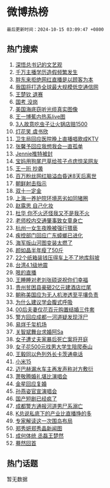 # 微博热榜

`最后更新时间：2024-10-15 03:09:47 +0800`

## 热门搜索

1. [深悟总书记的文艺观](https://m.weibo.cn/search?containerid=100103type%3D1%26t%3D10%26q%3D%23%E6%B7%B1%E6%82%9F%E6%80%BB%E4%B9%A6%E8%AE%B0%E7%9A%84%E6%96%87%E8%89%BA%E8%A7%82%23&stream_entry_id=51&isnewpage=1&extparam=seat%3D1%26q%3D%2523%25E6%25B7%25B1%25E6%2582%259F%25E6%2580%25BB%25E4%25B9%25A6%25E8%25AE%25B0%25E7%259A%2584%25E6%2596%2587%25E8%2589%25BA%25E8%25A7%2582%2523%26pos%3D0%26stream_entry_id%3D51%26c_type%3D51%26filter_type%3Drealtimehot%26dgr%3D0%26cate%3D10103%26display_time%3D1728932986%26pre_seqid%3D172893298600903826077104)
1. [千万主播学历造假频繁发生](https://m.weibo.cn/search?containerid=100103type%3D1%26t%3D10%26q%3D%23%E5%8D%83%E4%B8%87%E4%B8%BB%E6%92%AD%E5%AD%A6%E5%8E%86%E9%80%A0%E5%81%87%E9%A2%91%E7%B9%81%E5%8F%91%E7%94%9F%23&stream_entry_id=31&isnewpage=1&extparam=seat%3D1%26filter_type%3Drealtimehot%26flag%3D1%26c_type%3D31%26realpos%3D1%26q%3D%2523%25E5%258D%2583%25E4%25B8%2587%25E4%25B8%25BB%25E6%2592%25AD%25E5%25AD%25A6%25E5%258E%2586%25E9%2580%25A0%25E5%2581%2587%25E9%25A2%2591%25E7%25B9%2581%25E5%258F%2591%25E7%2594%259F%2523%26pos%3D0%26stream_entry_id%3D31%26band_rank%3D1%26cate%3D5001%26dgr%3D0%26lcate%3D5001%26display_time%3D1728932986%26pre_seqid%3D172893298600903826077104)
1. [胖东来拒绝网红直播是以顾客为本](https://m.weibo.cn/search?containerid=100103type%3D1%26t%3D10%26q%3D%23%E8%83%96%E4%B8%9C%E6%9D%A5%E6%8B%92%E7%BB%9D%E7%BD%91%E7%BA%A2%E7%9B%B4%E6%92%AD%E6%98%AF%E4%BB%A5%E9%A1%BE%E5%AE%A2%E4%B8%BA%E6%9C%AC%23&stream_entry_id=31&isnewpage=1&extparam=seat%3D1%26filter_type%3Drealtimehot%26flag%3D0%26c_type%3D31%26realpos%3D2%26q%3D%2523%25E8%2583%2596%25E4%25B8%259C%25E6%259D%25A5%25E6%258B%2592%25E7%25BB%259D%25E7%25BD%2591%25E7%25BA%25A2%25E7%259B%25B4%25E6%2592%25AD%25E6%2598%25AF%25E4%25BB%25A5%25E9%25A1%25BE%25E5%25AE%25A2%25E4%25B8%25BA%25E6%259C%25AC%2523%26pos%3D1%26stream_entry_id%3D31%26band_rank%3D2%26cate%3D5001%26dgr%3D0%26lcate%3D5001%26display_time%3D1728932986%26pre_seqid%3D172893298600903826077104)
1. [我国将打造全球最大规模低空通信网](https://m.weibo.cn/search?containerid=100103type%3D1%26t%3D10%26q%3D%23%E6%88%91%E5%9B%BD%E5%B0%86%E6%89%93%E9%80%A0%E5%85%A8%E7%90%83%E6%9C%80%E5%A4%A7%E8%A7%84%E6%A8%A1%E4%BD%8E%E7%A9%BA%E9%80%9A%E4%BF%A1%E7%BD%91%23&stream_entry_id=31&isnewpage=1&extparam=seat%3D1%26filter_type%3Drealtimehot%26flag%3D0%26c_type%3D31%26realpos%3D3%26q%3D%2523%25E6%2588%2591%25E5%259B%25BD%25E5%25B0%2586%25E6%2589%2593%25E9%2580%25A0%25E5%2585%25A8%25E7%2590%2583%25E6%259C%2580%25E5%25A4%25A7%25E8%25A7%2584%25E6%25A8%25A1%25E4%25BD%258E%25E7%25A9%25BA%25E9%2580%259A%25E4%25BF%25A1%25E7%25BD%2591%2523%26pos%3D2%26stream_entry_id%3D31%26band_rank%3D3%26cate%3D5001%26dgr%3D0%26lcate%3D5001%26display_time%3D1728932986%26pre_seqid%3D172893298600903826077104)
1. [王楚钦 退赛](https://m.weibo.cn/search?containerid=100103type%3D1%26t%3D10%26q%3D%E7%8E%8B%E6%A5%9A%E9%92%A6+%E9%80%80%E8%B5%9B&stream_entry_id=31&isnewpage=1&extparam=seat%3D1%26filter_type%3Drealtimehot%26flag%3D0%26c_type%3D31%26realpos%3D4%26q%3D%25E7%258E%258B%25E6%25A5%259A%25E9%2592%25A6%2520%25E9%2580%2580%25E8%25B5%259B%26pos%3D3%26stream_entry_id%3D31%26band_rank%3D4%26cate%3D5001%26dgr%3D0%26lcate%3D5001%26display_time%3D1728932986%26pre_seqid%3D172893298600903826077104)
1. [国考 没岗](https://m.weibo.cn/search?containerid=100103type%3D1%26t%3D10%26q%3D%E5%9B%BD%E8%80%83+%E6%B2%A1%E5%B2%97&stream_entry_id=31&isnewpage=1&extparam=seat%3D1%26filter_type%3Drealtimehot%26flag%3D2%26c_type%3D31%26realpos%3D5%26q%3D%25E5%259B%25BD%25E8%2580%2583%2520%25E6%25B2%25A1%25E5%25B2%2597%26pos%3D4%26stream_entry_id%3D31%26band_rank%3D5%26cate%3D5001%26dgr%3D0%26lcate%3D5001%26display_time%3D1728932986%26pre_seqid%3D172893298600903826077104)
1. [美国海底窃听光缆真实图像](https://m.weibo.cn/search?containerid=100103type%3D1%26t%3D10%26q%3D%23%E7%BE%8E%E5%9B%BD%E6%B5%B7%E5%BA%95%E7%AA%83%E5%90%AC%E5%85%89%E7%BC%86%E7%9C%9F%E5%AE%9E%E5%9B%BE%E5%83%8F%23&stream_entry_id=31&isnewpage=1&extparam=seat%3D1%26filter_type%3Drealtimehot%26flag%3D0%26c_type%3D31%26realpos%3D6%26q%3D%2523%25E7%25BE%258E%25E5%259B%25BD%25E6%25B5%25B7%25E5%25BA%2595%25E7%25AA%2583%25E5%2590%25AC%25E5%2585%2589%25E7%25BC%2586%25E7%259C%259F%25E5%25AE%259E%25E5%259B%25BE%25E5%2583%258F%2523%26pos%3D5%26stream_entry_id%3D31%26band_rank%3D6%26cate%3D5001%26dgr%3D0%26lcate%3D5001%26display_time%3D1728932986%26pre_seqid%3D172893298600903826077104)
1. [王一博蕉内热系live图](https://m.weibo.cn/search?containerid=100103type%3D1%26t%3D10%26q%3D%23%E7%8E%8B%E4%B8%80%E5%8D%9A%E8%95%89%E5%86%85%E7%83%AD%E7%B3%BBlive%E5%9B%BE%23&stream_entry_id=31&isnewpage=1&extparam=seat%3D1%26filter_type%3Drealtimehot%26c_type%3D31%26cate%3D5001%26lcate%3D5001%26q%3D%2523%25E7%258E%258B%25E4%25B8%2580%25E5%258D%259A%25E8%2595%2589%25E5%2586%2585%25E7%2583%25AD%25E7%25B3%25BBlive%25E5%259B%25BE%2523%26pos%3D6%26stream_entry_id%3D31%26band_rank%3D7%26is_ad_pos%3D1%26topic_ad%3D1%26dgr%3D0%26adid%3D258711%26display_time%3D1728932986%26pre_seqid%3D172893298600903826077104)
1. [3人故意吃虫子让火锅店赔1500](https://m.weibo.cn/search?containerid=100103type%3D1%26t%3D10%26q%3D%233%E4%BA%BA%E6%95%85%E6%84%8F%E5%90%83%E8%99%AB%E5%AD%90%E8%AE%A9%E7%81%AB%E9%94%85%E5%BA%97%E8%B5%941500%23&stream_entry_id=31&isnewpage=1&extparam=seat%3D1%26filter_type%3Drealtimehot%26flag%3D0%26c_type%3D31%26realpos%3D7%26q%3D%25233%25E4%25BA%25BA%25E6%2595%2585%25E6%2584%258F%25E5%2590%2583%25E8%2599%25AB%25E5%25AD%2590%25E8%25AE%25A9%25E7%2581%25AB%25E9%2594%2585%25E5%25BA%2597%25E8%25B5%25941500%2523%26pos%3D7%26stream_entry_id%3D31%26band_rank%3D7%26cate%3D5001%26dgr%3D0%26lcate%3D5001%26display_time%3D1728932986%26pre_seqid%3D172893298600903826077104)
1. [灯花笑 虞书欣](https://m.weibo.cn/search?containerid=100103type%3D1%26t%3D10%26q%3D%E7%81%AF%E8%8A%B1%E7%AC%91+%E8%99%9E%E4%B9%A6%E6%AC%A3&stream_entry_id=31&isnewpage=1&extparam=seat%3D1%26filter_type%3Drealtimehot%26flag%3D0%26c_type%3D31%26realpos%3D8%26q%3D%25E7%2581%25AF%25E8%258A%25B1%25E7%25AC%2591%2520%25E8%2599%259E%25E4%25B9%25A6%25E6%25AC%25A3%26pos%3D8%26stream_entry_id%3D31%26band_rank%3D8%26cate%3D5001%26dgr%3D0%26lcate%3D5001%26display_time%3D1728932986%26pre_seqid%3D172893298600903826077104)
1. [卫生局回应医院晚上直播唱歌成KTV](https://m.weibo.cn/search?containerid=100103type%3D1%26t%3D10%26q%3D%23%E5%8D%AB%E7%94%9F%E5%B1%80%E5%9B%9E%E5%BA%94%E5%8C%BB%E9%99%A2%E6%99%9A%E4%B8%8A%E7%9B%B4%E6%92%AD%E5%94%B1%E6%AD%8C%E6%88%90KTV%23&stream_entry_id=31&isnewpage=1&extparam=seat%3D1%26filter_type%3Drealtimehot%26flag%3D1%26c_type%3D31%26realpos%3D9%26q%3D%2523%25E5%258D%25AB%25E7%2594%259F%25E5%25B1%2580%25E5%259B%259E%25E5%25BA%2594%25E5%258C%25BB%25E9%2599%25A2%25E6%2599%259A%25E4%25B8%258A%25E7%259B%25B4%25E6%2592%25AD%25E5%2594%25B1%25E6%25AD%258C%25E6%2588%2590KTV%2523%26pos%3D9%26stream_entry_id%3D31%26band_rank%3D9%26cate%3D5001%26dgr%3D0%26lcate%3D5001%26display_time%3D1728932986%26pre_seqid%3D172893298600903826077104)
1. [张馨予回应我想我会一直孤单](https://m.weibo.cn/search?containerid=100103type%3D1%26t%3D10%26q%3D%23%E5%BC%A0%E9%A6%A8%E4%BA%88%E5%9B%9E%E5%BA%94%E6%88%91%E6%83%B3%E6%88%91%E4%BC%9A%E4%B8%80%E7%9B%B4%E5%AD%A4%E5%8D%95%23&stream_entry_id=31&isnewpage=1&extparam=seat%3D1%26filter_type%3Drealtimehot%26flag%3D0%26c_type%3D31%26realpos%3D10%26q%3D%2523%25E5%25BC%25A0%25E9%25A6%25A8%25E4%25BA%2588%25E5%259B%259E%25E5%25BA%2594%25E6%2588%2591%25E6%2583%25B3%25E6%2588%2591%25E4%25BC%259A%25E4%25B8%2580%25E7%259B%25B4%25E5%25AD%25A4%25E5%258D%2595%2523%26pos%3D10%26stream_entry_id%3D31%26band_rank%3D10%26cate%3D5001%26dgr%3D0%26lcate%3D5001%26display_time%3D1728932986%26pre_seqid%3D172893298600903826077104)
1. [Jennie推特被封](https://m.weibo.cn/search?containerid=100103type%3D1%26t%3D10%26q%3D%23Jennie%E6%8E%A8%E7%89%B9%E8%A2%AB%E5%B0%81%23&stream_entry_id=31&isnewpage=1&extparam=seat%3D1%26filter_type%3Drealtimehot%26flag%3D2%26c_type%3D31%26realpos%3D11%26q%3D%2523Jennie%25E6%258E%25A8%25E7%2589%25B9%25E8%25A2%25AB%25E5%25B0%2581%2523%26pos%3D11%26stream_entry_id%3D31%26band_rank%3D11%26cate%3D5001%26dgr%3D0%26lcate%3D5001%26display_time%3D1728932986%26pre_seqid%3D172893298600903826077104)
1. [宝妈用狗尾巴草给孩子点痣惊呆网友](https://m.weibo.cn/search?containerid=100103type%3D1%26t%3D10%26q%3D%23%E5%AE%9D%E5%A6%88%E7%94%A8%E7%8B%97%E5%B0%BE%E5%B7%B4%E8%8D%89%E7%BB%99%E5%AD%A9%E5%AD%90%E7%82%B9%E7%97%A3%E6%83%8A%E5%91%86%E7%BD%91%E5%8F%8B%23&stream_entry_id=31&isnewpage=1&extparam=seat%3D1%26filter_type%3Drealtimehot%26flag%3D0%26c_type%3D31%26realpos%3D12%26q%3D%2523%25E5%25AE%259D%25E5%25A6%2588%25E7%2594%25A8%25E7%258B%2597%25E5%25B0%25BE%25E5%25B7%25B4%25E8%258D%2589%25E7%25BB%2599%25E5%25AD%25A9%25E5%25AD%2590%25E7%2582%25B9%25E7%2597%25A3%25E6%2583%258A%25E5%2591%2586%25E7%25BD%2591%25E5%258F%258B%2523%26pos%3D12%26stream_entry_id%3D31%26band_rank%3D12%26cate%3D5001%26dgr%3D0%26lcate%3D5001%26display_time%3D1728932986%26pre_seqid%3D172893298600903826077104)
1. [王一珩 抄袭](https://m.weibo.cn/search?containerid=100103type%3D1%26t%3D10%26q%3D%E7%8E%8B%E4%B8%80%E7%8F%A9+%E6%8A%84%E8%A2%AD&stream_entry_id=31&isnewpage=1&extparam=seat%3D1%26filter_type%3Drealtimehot%26flag%3D0%26c_type%3D31%26realpos%3D13%26q%3D%25E7%258E%258B%25E4%25B8%2580%25E7%258F%25A9%2520%25E6%258A%2584%25E8%25A2%25AD%26pos%3D13%26stream_entry_id%3D31%26band_rank%3D13%26cate%3D5001%26dgr%3D0%26lcate%3D5001%26display_time%3D1728932986%26pre_seqid%3D172893298600903826077104)
1. [百万粉丝网红脑溢血昏迷8天后离世](https://m.weibo.cn/search?containerid=100103type%3D1%26t%3D10%26q%3D%23%E7%99%BE%E4%B8%87%E7%B2%89%E4%B8%9D%E7%BD%91%E7%BA%A2%E8%84%91%E6%BA%A2%E8%A1%80%E6%98%8F%E8%BF%B78%E5%A4%A9%E5%90%8E%E7%A6%BB%E4%B8%96%23&stream_entry_id=31&isnewpage=1&extparam=seat%3D1%26filter_type%3Drealtimehot%26flag%3D0%26c_type%3D31%26realpos%3D14%26q%3D%2523%25E7%2599%25BE%25E4%25B8%2587%25E7%25B2%2589%25E4%25B8%259D%25E7%25BD%2591%25E7%25BA%25A2%25E8%2584%2591%25E6%25BA%25A2%25E8%25A1%2580%25E6%2598%258F%25E8%25BF%25B78%25E5%25A4%25A9%25E5%2590%258E%25E7%25A6%25BB%25E4%25B8%2596%2523%26pos%3D14%26stream_entry_id%3D31%26band_rank%3D14%26cate%3D5001%26dgr%3D0%26lcate%3D5001%26display_time%3D1728932986%26pre_seqid%3D172893298600903826077104)
1. [朝鲜射击指示](https://m.weibo.cn/search?containerid=100103type%3D1%26t%3D10%26q%3D%23%E6%9C%9D%E9%B2%9C%E5%B0%84%E5%87%BB%E6%8C%87%E7%A4%BA%23&stream_entry_id=31&isnewpage=1&extparam=seat%3D1%26filter_type%3Drealtimehot%26flag%3D0%26c_type%3D31%26realpos%3D15%26q%3D%2523%25E6%259C%259D%25E9%25B2%259C%25E5%25B0%2584%25E5%2587%25BB%25E6%258C%2587%25E7%25A4%25BA%2523%26pos%3D15%26stream_entry_id%3D31%26band_rank%3D15%26cate%3D5001%26dgr%3D0%26lcate%3D5001%26display_time%3D1728932986%26pre_seqid%3D172893298600903826077104)
1. [双十一定金](https://m.weibo.cn/search?containerid=100103type%3D1%26t%3D10%26q%3D%E5%8F%8C%E5%8D%81%E4%B8%80%E5%AE%9A%E9%87%91&stream_entry_id=31&isnewpage=1&extparam=seat%3D1%26filter_type%3Drealtimehot%26flag%3D0%26c_type%3D31%26realpos%3D16%26q%3D%25E5%258F%258C%25E5%258D%2581%25E4%25B8%2580%25E5%25AE%259A%25E9%2587%2591%26pos%3D16%26stream_entry_id%3D31%26band_rank%3D16%26cate%3D5001%26dgr%3D0%26lcate%3D5001%26display_time%3D1728932986%26pre_seqid%3D172893298600903826077104)
1. [上海一养护院环境恶劣如同猪圈](https://m.weibo.cn/search?containerid=100103type%3D1%26t%3D10%26q%3D%23%E4%B8%8A%E6%B5%B7%E4%B8%80%E5%85%BB%E6%8A%A4%E9%99%A2%E7%8E%AF%E5%A2%83%E6%81%B6%E5%8A%A3%E5%A6%82%E5%90%8C%E7%8C%AA%E5%9C%88%23&stream_entry_id=31&isnewpage=1&extparam=seat%3D1%26filter_type%3Drealtimehot%26flag%3D0%26c_type%3D31%26realpos%3D17%26q%3D%2523%25E4%25B8%258A%25E6%25B5%25B7%25E4%25B8%2580%25E5%2585%25BB%25E6%258A%25A4%25E9%2599%25A2%25E7%258E%25AF%25E5%25A2%2583%25E6%2581%25B6%25E5%258A%25A3%25E5%25A6%2582%25E5%2590%258C%25E7%258C%25AA%25E5%259C%2588%2523%26pos%3D17%26stream_entry_id%3D31%26band_rank%3D17%26cate%3D5001%26dgr%3D0%26lcate%3D5001%26display_time%3D1728932986%26pre_seqid%3D172893298600903826077104)
1. [赵露思 自己化妆](https://m.weibo.cn/search?containerid=100103type%3D1%26t%3D10%26q%3D%E8%B5%B5%E9%9C%B2%E6%80%9D+%E8%87%AA%E5%B7%B1%E5%8C%96%E5%A6%86&stream_entry_id=31&isnewpage=1&extparam=seat%3D1%26filter_type%3Drealtimehot%26flag%3D0%26c_type%3D31%26realpos%3D18%26q%3D%25E8%25B5%25B5%25E9%259C%25B2%25E6%2580%259D%2520%25E8%2587%25AA%25E5%25B7%25B1%25E5%258C%2596%25E5%25A6%2586%26pos%3D18%26stream_entry_id%3D31%26band_rank%3D18%26cate%3D5001%26dgr%3D0%26lcate%3D5001%26display_time%3D1728932986%26pre_seqid%3D172893298600903826077104)
1. [杜华 你不火还怪我又不是我不火](https://m.weibo.cn/search?containerid=100103type%3D1%26t%3D10%26q%3D%E6%9D%9C%E5%8D%8E+%E4%BD%A0%E4%B8%8D%E7%81%AB%E8%BF%98%E6%80%AA%E6%88%91%E5%8F%88%E4%B8%8D%E6%98%AF%E6%88%91%E4%B8%8D%E7%81%AB&stream_entry_id=31&isnewpage=1&extparam=seat%3D1%26filter_type%3Drealtimehot%26flag%3D0%26c_type%3D31%26realpos%3D19%26q%3D%25E6%259D%259C%25E5%258D%258E%2520%25E4%25BD%25A0%25E4%25B8%258D%25E7%2581%25AB%25E8%25BF%2598%25E6%2580%25AA%25E6%2588%2591%25E5%258F%2588%25E4%25B8%258D%25E6%2598%25AF%25E6%2588%2591%25E4%25B8%258D%25E7%2581%25AB%26pos%3D19%26stream_entry_id%3D31%26band_rank%3D19%26cate%3D5001%26dgr%3D0%26lcate%3D5001%26display_time%3D1728932986%26pre_seqid%3D172893298600903826077104)
1. [老师校内交通肇事致女童身亡](https://m.weibo.cn/search?containerid=100103type%3D1%26t%3D10%26q%3D%23%E8%80%81%E5%B8%88%E6%A0%A1%E5%86%85%E4%BA%A4%E9%80%9A%E8%82%87%E4%BA%8B%E8%87%B4%E5%A5%B3%E7%AB%A5%E8%BA%AB%E4%BA%A1%23&stream_entry_id=31&isnewpage=1&extparam=seat%3D1%26filter_type%3Drealtimehot%26flag%3D0%26c_type%3D31%26realpos%3D20%26q%3D%2523%25E8%2580%2581%25E5%25B8%2588%25E6%25A0%25A1%25E5%2586%2585%25E4%25BA%25A4%25E9%2580%259A%25E8%2582%2587%25E4%25BA%258B%25E8%2587%25B4%25E5%25A5%25B3%25E7%25AB%25A5%25E8%25BA%25AB%25E4%25BA%25A1%2523%26pos%3D20%26stream_entry_id%3D31%26band_rank%3D20%26cate%3D5001%26dgr%3D0%26lcate%3D5001%26display_time%3D1728932986%26pre_seqid%3D172893298600903826077104)
1. [杭州一女生夜晚被强行猥亵](https://m.weibo.cn/search?containerid=100103type%3D1%26t%3D10%26q%3D%23%E6%9D%AD%E5%B7%9E%E4%B8%80%E5%A5%B3%E7%94%9F%E5%A4%9C%E6%99%9A%E8%A2%AB%E5%BC%BA%E8%A1%8C%E7%8C%A5%E4%BA%B5%23&stream_entry_id=31&isnewpage=1&extparam=seat%3D1%26filter_type%3Drealtimehot%26flag%3D2%26c_type%3D31%26realpos%3D21%26q%3D%2523%25E6%259D%25AD%25E5%25B7%259E%25E4%25B8%2580%25E5%25A5%25B3%25E7%2594%259F%25E5%25A4%259C%25E6%2599%259A%25E8%25A2%25AB%25E5%25BC%25BA%25E8%25A1%258C%25E7%258C%25A5%25E4%25BA%25B5%2523%26pos%3D21%26stream_entry_id%3D31%26band_rank%3D21%26cate%3D5001%26dgr%3D0%26lcate%3D5001%26display_time%3D1728932986%26pre_seqid%3D172893298600903826077104)
1. [疾控部门回应广东蟑螂已进化](https://m.weibo.cn/search?containerid=100103type%3D1%26t%3D10%26q%3D%23%E7%96%BE%E6%8E%A7%E9%83%A8%E9%97%A8%E5%9B%9E%E5%BA%94%E5%B9%BF%E4%B8%9C%E8%9F%91%E8%9E%82%E5%B7%B2%E8%BF%9B%E5%8C%96%23&stream_entry_id=31&isnewpage=1&extparam=seat%3D1%26filter_type%3Drealtimehot%26flag%3D0%26c_type%3D31%26realpos%3D22%26q%3D%2523%25E7%2596%25BE%25E6%258E%25A7%25E9%2583%25A8%25E9%2597%25A8%25E5%259B%259E%25E5%25BA%2594%25E5%25B9%25BF%25E4%25B8%259C%25E8%259F%2591%25E8%259E%2582%25E5%25B7%25B2%25E8%25BF%259B%25E5%258C%2596%2523%26pos%3D22%26stream_entry_id%3D31%26band_rank%3D22%26cate%3D5001%26dgr%3D0%26lcate%3D5001%26display_time%3D1728932986%26pre_seqid%3D172893298600903826077104)
1. [海军版山河图变装太燃了](https://m.weibo.cn/search?containerid=100103type%3D1%26t%3D10%26q%3D%23%E6%B5%B7%E5%86%9B%E7%89%88%E5%B1%B1%E6%B2%B3%E5%9B%BE%E5%8F%98%E8%A3%85%E5%A4%AA%E7%87%83%E4%BA%86%23&stream_entry_id=31&isnewpage=1&extparam=seat%3D1%26filter_type%3Drealtimehot%26flag%3D1%26c_type%3D31%26realpos%3D23%26q%3D%2523%25E6%25B5%25B7%25E5%2586%259B%25E7%2589%2588%25E5%25B1%25B1%25E6%25B2%25B3%25E5%259B%25BE%25E5%258F%2598%25E8%25A3%2585%25E5%25A4%25AA%25E7%2587%2583%25E4%25BA%2586%2523%26pos%3D23%26stream_entry_id%3D31%26band_rank%3D23%26cate%3D5001%26dgr%3D0%26lcate%3D5001%26display_time%3D1728932986%26pre_seqid%3D172893298600903826077104)
1. [颜如晶半年瘦了50斤](https://m.weibo.cn/search?containerid=100103type%3D1%26t%3D10%26q%3D%E9%A2%9C%E5%A6%82%E6%99%B6%E5%8D%8A%E5%B9%B4%E7%98%A6%E4%BA%8650%E6%96%A4&stream_entry_id=31&isnewpage=1&extparam=seat%3D1%26filter_type%3Drealtimehot%26flag%3D0%26c_type%3D31%26realpos%3D24%26q%3D%25E9%25A2%259C%25E5%25A6%2582%25E6%2599%25B6%25E5%258D%258A%25E5%25B9%25B4%25E7%2598%25A6%25E4%25BA%258650%25E6%2596%25A4%26pos%3D24%26stream_entry_id%3D31%26band_rank%3D24%26cate%3D5001%26dgr%3D0%26lcate%3D5001%26display_time%3D1728932986%26pre_seqid%3D172893298600903826077104)
1. [22个纸箱装钱压得车上不了地库斜坡](https://m.weibo.cn/search?containerid=100103type%3D1%26t%3D10%26q%3D%2322%E4%B8%AA%E7%BA%B8%E7%AE%B1%E8%A3%85%E9%92%B1%E5%8E%8B%E5%BE%97%E8%BD%A6%E4%B8%8A%E4%B8%8D%E4%BA%86%E5%9C%B0%E5%BA%93%E6%96%9C%E5%9D%A1%23&stream_entry_id=31&isnewpage=1&extparam=seat%3D1%26filter_type%3Drealtimehot%26flag%3D0%26c_type%3D31%26realpos%3D25%26q%3D%252322%25E4%25B8%25AA%25E7%25BA%25B8%25E7%25AE%25B1%25E8%25A3%2585%25E9%2592%25B1%25E5%258E%258B%25E5%25BE%2597%25E8%25BD%25A6%25E4%25B8%258A%25E4%25B8%258D%25E4%25BA%2586%25E5%259C%25B0%25E5%25BA%2593%25E6%2596%259C%25E5%259D%25A1%2523%26pos%3D25%26stream_entry_id%3D31%26band_rank%3D25%26cate%3D5001%26dgr%3D0%26lcate%3D5001%26display_time%3D1728932986%26pre_seqid%3D172893298600903826077104)
1. [台湾4.1级地震](https://m.weibo.cn/search?containerid=100103type%3D1%26t%3D10%26q%3D%E5%8F%B0%E6%B9%BE4.1%E7%BA%A7%E5%9C%B0%E9%9C%87&stream_entry_id=31&isnewpage=1&extparam=seat%3D1%26filter_type%3Drealtimehot%26flag%3D0%26c_type%3D31%26realpos%3D26%26q%3D%25E5%258F%25B0%25E6%25B9%25BE4.1%25E7%25BA%25A7%25E5%259C%25B0%25E9%259C%2587%26pos%3D26%26stream_entry_id%3D31%26band_rank%3D26%26cate%3D5001%26dgr%3D0%26lcate%3D5001%26display_time%3D1728932986%26pre_seqid%3D172893298600903826077104)
1. [哏的直播](https://m.weibo.cn/search?containerid=100103type%3D1%26t%3D10%26q%3D%E5%93%8F%E7%9A%84%E7%9B%B4%E6%92%AD&stream_entry_id=31&isnewpage=1&extparam=seat%3D1%26filter_type%3Drealtimehot%26flag%3D1%26c_type%3D31%26realpos%3D27%26q%3D%25E5%2593%258F%25E7%259A%2584%25E7%259B%25B4%25E6%2592%25AD%26pos%3D27%26stream_entry_id%3D31%26band_rank%3D27%26cate%3D5001%26dgr%3D0%26lcate%3D5001%26display_time%3D1728932986%26pre_seqid%3D172893298600903826077104)
1. [王睡睡对老刘张硕说祝你们幸福](https://m.weibo.cn/search?containerid=100103type%3D1%26t%3D10%26q%3D%E7%8E%8B%E7%9D%A1%E7%9D%A1%E5%AF%B9%E8%80%81%E5%88%98%E5%BC%A0%E7%A1%95%E8%AF%B4%E7%A5%9D%E4%BD%A0%E4%BB%AC%E5%B9%B8%E7%A6%8F&stream_entry_id=31&isnewpage=1&extparam=seat%3D1%26filter_type%3Drealtimehot%26flag%3D0%26c_type%3D31%26realpos%3D28%26q%3D%25E7%258E%258B%25E7%259D%25A1%25E7%259D%25A1%25E5%25AF%25B9%25E8%2580%2581%25E5%2588%2598%25E5%25BC%25A0%25E7%25A1%2595%25E8%25AF%25B4%25E7%25A5%259D%25E4%25BD%25A0%25E4%25BB%25AC%25E5%25B9%25B8%25E7%25A6%258F%26pos%3D28%26stream_entry_id%3D31%26band_rank%3D28%26cate%3D5001%26dgr%3D0%26lcate%3D5001%26display_time%3D1728932986%26pre_seqid%3D172893298600903826077104)
1. [贵州贫困县豪砸2亿元建酒店烂尾](https://m.weibo.cn/search?containerid=100103type%3D1%26t%3D10%26q%3D%23%E8%B4%B5%E5%B7%9E%E8%B4%AB%E5%9B%B0%E5%8E%BF%E8%B1%AA%E7%A0%B82%E4%BA%BF%E5%85%83%E5%BB%BA%E9%85%92%E5%BA%97%E7%83%82%E5%B0%BE%23&stream_entry_id=31&isnewpage=1&extparam=seat%3D1%26filter_type%3Drealtimehot%26flag%3D0%26c_type%3D31%26realpos%3D29%26q%3D%2523%25E8%25B4%25B5%25E5%25B7%259E%25E8%25B4%25AB%25E5%259B%25B0%25E5%258E%25BF%25E8%25B1%25AA%25E7%25A0%25B82%25E4%25BA%25BF%25E5%2585%2583%25E5%25BB%25BA%25E9%2585%2592%25E5%25BA%2597%25E7%2583%2582%25E5%25B0%25BE%2523%26pos%3D29%26stream_entry_id%3D31%26band_rank%3D29%26cate%3D5001%26dgr%3D0%26lcate%3D5001%26display_time%3D1728932986%26pre_seqid%3D172893298600903826077104)
1. [朝称美国应为无人机渗透至平壤负责](https://m.weibo.cn/search?containerid=100103type%3D1%26t%3D10%26q%3D%23%E6%9C%9D%E7%A7%B0%E7%BE%8E%E5%9B%BD%E5%BA%94%E4%B8%BA%E6%97%A0%E4%BA%BA%E6%9C%BA%E6%B8%97%E9%80%8F%E8%87%B3%E5%B9%B3%E5%A3%A4%E8%B4%9F%E8%B4%A3%23&stream_entry_id=31&isnewpage=1&extparam=seat%3D1%26filter_type%3Drealtimehot%26flag%3D1%26c_type%3D31%26realpos%3D30%26q%3D%2523%25E6%259C%259D%25E7%25A7%25B0%25E7%25BE%258E%25E5%259B%25BD%25E5%25BA%2594%25E4%25B8%25BA%25E6%2597%25A0%25E4%25BA%25BA%25E6%259C%25BA%25E6%25B8%2597%25E9%2580%258F%25E8%2587%25B3%25E5%25B9%25B3%25E5%25A3%25A4%25E8%25B4%259F%25E8%25B4%25A3%2523%26pos%3D30%26stream_entry_id%3D31%26band_rank%3D30%26cate%3D5001%26dgr%3D0%26lcate%3D5001%26display_time%3D1728932986%26pre_seqid%3D172893298600903826077104)
1. [为什么建议学会腹式呼吸](https://m.weibo.cn/search?containerid=100103type%3D1%26t%3D10%26q%3D%23%E4%B8%BA%E4%BB%80%E4%B9%88%E5%BB%BA%E8%AE%AE%E5%AD%A6%E4%BC%9A%E8%85%B9%E5%BC%8F%E5%91%BC%E5%90%B8%23&stream_entry_id=31&isnewpage=1&extparam=seat%3D1%26filter_type%3Drealtimehot%26flag%3D0%26c_type%3D31%26realpos%3D31%26q%3D%2523%25E4%25B8%25BA%25E4%25BB%2580%25E4%25B9%2588%25E5%25BB%25BA%25E8%25AE%25AE%25E5%25AD%25A6%25E4%25BC%259A%25E8%2585%25B9%25E5%25BC%258F%25E5%2591%25BC%25E5%2590%25B8%2523%26pos%3D31%26stream_entry_id%3D31%26band_rank%3D31%26cate%3D5001%26dgr%3D0%26lcate%3D5001%26display_time%3D1728932986%26pre_seqid%3D172893298600903826077104)
1. [00后夫妻仅花百元购置结婚三件套](https://m.weibo.cn/search?containerid=100103type%3D1%26t%3D10%26q%3D%2300%E5%90%8E%E5%A4%AB%E5%A6%BB%E4%BB%85%E8%8A%B1%E7%99%BE%E5%85%83%E8%B4%AD%E7%BD%AE%E7%BB%93%E5%A9%9A%E4%B8%89%E4%BB%B6%E5%A5%97%23&stream_entry_id=31&isnewpage=1&extparam=seat%3D1%26filter_type%3Drealtimehot%26flag%3D0%26c_type%3D31%26realpos%3D32%26q%3D%252300%25E5%2590%258E%25E5%25A4%25AB%25E5%25A6%25BB%25E4%25BB%2585%25E8%258A%25B1%25E7%2599%25BE%25E5%2585%2583%25E8%25B4%25AD%25E7%25BD%25AE%25E7%25BB%2593%25E5%25A9%259A%25E4%25B8%2589%25E4%25BB%25B6%25E5%25A5%2597%2523%26pos%3D32%26stream_entry_id%3D31%26band_rank%3D32%26cate%3D5001%26dgr%3D0%26lcate%3D5001%26display_time%3D1728932986%26pre_seqid%3D172893298600903826077104)
1. [警方回应成都一河道疑发现浮尸](https://m.weibo.cn/search?containerid=100103type%3D1%26t%3D10%26q%3D%23%E8%AD%A6%E6%96%B9%E5%9B%9E%E5%BA%94%E6%88%90%E9%83%BD%E4%B8%80%E6%B2%B3%E9%81%93%E7%96%91%E5%8F%91%E7%8E%B0%E6%B5%AE%E5%B0%B8%23&stream_entry_id=31&isnewpage=1&extparam=seat%3D1%26filter_type%3Drealtimehot%26flag%3D0%26c_type%3D31%26realpos%3D33%26q%3D%2523%25E8%25AD%25A6%25E6%2596%25B9%25E5%259B%259E%25E5%25BA%2594%25E6%2588%2590%25E9%2583%25BD%25E4%25B8%2580%25E6%25B2%25B3%25E9%2581%2593%25E7%2596%2591%25E5%258F%2591%25E7%258E%25B0%25E6%25B5%25AE%25E5%25B0%25B8%2523%26pos%3D33%26stream_entry_id%3D31%26band_rank%3D33%26cate%3D5001%26dgr%3D0%26lcate%3D5001%26display_time%3D1728932986%26pre_seqid%3D172893298600903826077104)
1. [易烊千玺机场](https://m.weibo.cn/search?containerid=100103type%3D1%26t%3D10%26q%3D%E6%98%93%E7%83%8A%E5%8D%83%E7%8E%BA%E6%9C%BA%E5%9C%BA&stream_entry_id=31&isnewpage=1&extparam=seat%3D1%26filter_type%3Drealtimehot%26flag%3D0%26c_type%3D31%26realpos%3D34%26q%3D%25E6%2598%2593%25E7%2583%258A%25E5%258D%2583%25E7%258E%25BA%25E6%259C%25BA%25E5%259C%25BA%26pos%3D34%26stream_entry_id%3D31%26band_rank%3D34%26cate%3D5001%26dgr%3D0%26lcate%3D5001%26display_time%3D1728932986%26pre_seqid%3D172893298600903826077104)
1. [关智斌舞台求婚阿Sa](https://m.weibo.cn/search?containerid=100103type%3D1%26t%3D10%26q%3D%E5%85%B3%E6%99%BA%E6%96%8C%E8%88%9E%E5%8F%B0%E6%B1%82%E5%A9%9A%E9%98%BFSa&stream_entry_id=31&isnewpage=1&extparam=seat%3D1%26filter_type%3Drealtimehot%26flag%3D0%26c_type%3D31%26realpos%3D35%26q%3D%25E5%2585%25B3%25E6%2599%25BA%25E6%2596%258C%25E8%2588%259E%25E5%258F%25B0%25E6%25B1%2582%25E5%25A9%259A%25E9%2598%25BFSa%26pos%3D35%26stream_entry_id%3D31%26band_rank%3D35%26cate%3D5001%26dgr%3D0%26lcate%3D5001%26display_time%3D1728932986%26pre_seqid%3D172893298600903826077104)
1. [女子遭丈夫家暴后死亡案将开庭](https://m.weibo.cn/search?containerid=100103type%3D1%26t%3D10%26q%3D%23%E5%A5%B3%E5%AD%90%E9%81%AD%E4%B8%88%E5%A4%AB%E5%AE%B6%E6%9A%B4%E5%90%8E%E6%AD%BB%E4%BA%A1%E6%A1%88%E5%B0%86%E5%BC%80%E5%BA%AD%23&stream_entry_id=31&isnewpage=1&extparam=seat%3D1%26filter_type%3Drealtimehot%26flag%3D0%26c_type%3D31%26realpos%3D36%26q%3D%2523%25E5%25A5%25B3%25E5%25AD%2590%25E9%2581%25AD%25E4%25B8%2588%25E5%25A4%25AB%25E5%25AE%25B6%25E6%259A%25B4%25E5%2590%258E%25E6%25AD%25BB%25E4%25BA%25A1%25E6%25A1%2588%25E5%25B0%2586%25E5%25BC%2580%25E5%25BA%25AD%2523%26pos%3D36%26stream_entry_id%3D31%26band_rank%3D36%26cate%3D5001%26dgr%3D0%26lcate%3D5001%26display_time%3D1728932986%26pre_seqid%3D172893298600903826077104)
1. [女子花500元找男大学生陪爬泰山](https://m.weibo.cn/search?containerid=100103type%3D1%26t%3D10%26q%3D%23%E5%A5%B3%E5%AD%90%E8%8A%B1500%E5%85%83%E6%89%BE%E7%94%B7%E5%A4%A7%E5%AD%A6%E7%94%9F%E9%99%AA%E7%88%AC%E6%B3%B0%E5%B1%B1%23&stream_entry_id=31&isnewpage=1&extparam=seat%3D1%26filter_type%3Drealtimehot%26flag%3D0%26c_type%3D31%26realpos%3D37%26q%3D%2523%25E5%25A5%25B3%25E5%25AD%2590%25E8%258A%25B1500%25E5%2585%2583%25E6%2589%25BE%25E7%2594%25B7%25E5%25A4%25A7%25E5%25AD%25A6%25E7%2594%259F%25E9%2599%25AA%25E7%2588%25AC%25E6%25B3%25B0%25E5%25B1%25B1%2523%26pos%3D37%26stream_entry_id%3D31%26band_rank%3D37%26cate%3D5001%26dgr%3D0%26lcate%3D5001%26display_time%3D1728932986%26pre_seqid%3D172893298600903826077104)
1. [王毅同以色列外长卡茨通电话](https://m.weibo.cn/search?containerid=100103type%3D1%26t%3D10%26q%3D%23%E7%8E%8B%E6%AF%85%E5%90%8C%E4%BB%A5%E8%89%B2%E5%88%97%E5%A4%96%E9%95%BF%E5%8D%A1%E8%8C%A8%E9%80%9A%E7%94%B5%E8%AF%9D%23&stream_entry_id=31&isnewpage=1&extparam=seat%3D1%26filter_type%3Drealtimehot%26flag%3D0%26c_type%3D31%26realpos%3D38%26q%3D%2523%25E7%258E%258B%25E6%25AF%2585%25E5%2590%258C%25E4%25BB%25A5%25E8%2589%25B2%25E5%2588%2597%25E5%25A4%2596%25E9%2595%25BF%25E5%258D%25A1%25E8%258C%25A8%25E9%2580%259A%25E7%2594%25B5%25E8%25AF%259D%2523%26pos%3D38%26stream_entry_id%3D31%26band_rank%3D38%26cate%3D5001%26dgr%3D0%26lcate%3D5001%26display_time%3D1728932986%26pre_seqid%3D172893298600903826077104)
1. [小米15](https://m.weibo.cn/search?containerid=100103type%3D1%26t%3D10%26q%3D%E5%B0%8F%E7%B1%B315&stream_entry_id=31&isnewpage=1&extparam=seat%3D1%26filter_type%3Drealtimehot%26flag%3D0%26c_type%3D31%26realpos%3D39%26q%3D%25E5%25B0%258F%25E7%25B1%25B315%26pos%3D39%26stream_entry_id%3D31%26band_rank%3D39%26cate%3D5001%26dgr%3D0%26lcate%3D5001%26display_time%3D1728932986%26pre_seqid%3D172893298600903826077104)
1. [迈巴赫漏水车主再发声称对方敷衍](https://m.weibo.cn/search?containerid=100103type%3D1%26t%3D10%26q%3D%23%E8%BF%88%E5%B7%B4%E8%B5%AB%E6%BC%8F%E6%B0%B4%E8%BD%A6%E4%B8%BB%E5%86%8D%E5%8F%91%E5%A3%B0%E7%A7%B0%E5%AF%B9%E6%96%B9%E6%95%B7%E8%A1%8D%23&stream_entry_id=31&isnewpage=1&extparam=seat%3D1%26filter_type%3Drealtimehot%26flag%3D0%26c_type%3D31%26realpos%3D40%26q%3D%2523%25E8%25BF%2588%25E5%25B7%25B4%25E8%25B5%25AB%25E6%25BC%258F%25E6%25B0%25B4%25E8%25BD%25A6%25E4%25B8%25BB%25E5%2586%258D%25E5%258F%2591%25E5%25A3%25B0%25E7%25A7%25B0%25E5%25AF%25B9%25E6%2596%25B9%25E6%2595%25B7%25E8%25A1%258D%2523%26pos%3D40%26stream_entry_id%3D31%26band_rank%3D40%26cate%3D5001%26dgr%3D0%26lcate%3D5001%26display_time%3D1728932986%26pre_seqid%3D172893298600903826077104)
1. [萧敬腾婚礼堪比演唱会](https://m.weibo.cn/search?containerid=100103type%3D1%26t%3D10%26q%3D%23%E8%90%A7%E6%95%AC%E8%85%BE%E5%A9%9A%E7%A4%BC%E5%A0%AA%E6%AF%94%E6%BC%94%E5%94%B1%E4%BC%9A%23&stream_entry_id=31&isnewpage=1&extparam=seat%3D1%26filter_type%3Drealtimehot%26flag%3D0%26c_type%3D31%26realpos%3D41%26q%3D%2523%25E8%2590%25A7%25E6%2595%25AC%25E8%2585%25BE%25E5%25A9%259A%25E7%25A4%25BC%25E5%25A0%25AA%25E6%25AF%2594%25E6%25BC%2594%25E5%2594%25B1%25E4%25BC%259A%2523%26pos%3D41%26stream_entry_id%3D31%26band_rank%3D41%26cate%3D5001%26dgr%3D0%26lcate%3D5001%26display_time%3D1728932986%26pre_seqid%3D172893298600903826077104)
1. [金星回应复婚](https://m.weibo.cn/search?containerid=100103type%3D1%26t%3D10%26q%3D%23%E9%87%91%E6%98%9F%E5%9B%9E%E5%BA%94%E5%A4%8D%E5%A9%9A%23&stream_entry_id=31&isnewpage=1&extparam=seat%3D1%26filter_type%3Drealtimehot%26flag%3D0%26c_type%3D31%26realpos%3D42%26q%3D%2523%25E9%2587%2591%25E6%2598%259F%25E5%259B%259E%25E5%25BA%2594%25E5%25A4%258D%25E5%25A9%259A%2523%26pos%3D42%26stream_entry_id%3D31%26band_rank%3D42%26cate%3D5001%26dgr%3D0%26lcate%3D5001%26display_time%3D1728932986%26pre_seqid%3D172893298600903826077104)
1. [孙燕姿官宣演唱会](https://m.weibo.cn/search?containerid=100103type%3D1%26t%3D10%26q%3D%23%E5%AD%99%E7%87%95%E5%A7%BF%E5%AE%98%E5%AE%A3%E6%BC%94%E5%94%B1%E4%BC%9A%23&stream_entry_id=31&isnewpage=1&extparam=seat%3D1%26filter_type%3Drealtimehot%26flag%3D0%26c_type%3D31%26realpos%3D43%26q%3D%2523%25E5%25AD%2599%25E7%2587%2595%25E5%25A7%25BF%25E5%25AE%2598%25E5%25AE%25A3%25E6%25BC%2594%25E5%2594%25B1%25E4%25BC%259A%2523%26pos%3D43%26stream_entry_id%3D31%26band_rank%3D43%26cate%3D5001%26dgr%3D0%26lcate%3D5001%26display_time%3D1728932986%26pre_seqid%3D172893298600903826077104)
1. [国产短剧已经疯了](https://m.weibo.cn/search?containerid=100103type%3D1%26t%3D10%26q%3D%E5%9B%BD%E4%BA%A7%E7%9F%AD%E5%89%A7%E5%B7%B2%E7%BB%8F%E7%96%AF%E4%BA%86&stream_entry_id=31&isnewpage=1&extparam=seat%3D1%26filter_type%3Drealtimehot%26flag%3D0%26c_type%3D31%26realpos%3D44%26q%3D%25E5%259B%25BD%25E4%25BA%25A7%25E7%259F%25AD%25E5%2589%25A7%25E5%25B7%25B2%25E7%25BB%258F%25E7%2596%25AF%25E4%25BA%2586%26pos%3D44%26stream_entry_id%3D31%26band_rank%3D44%26cate%3D5001%26dgr%3D0%26lcate%3D5001%26display_time%3D1728932986%26pre_seqid%3D172893298600903826077104)
1. [成都警方通报河道男尸系溺亡](https://m.weibo.cn/search?containerid=100103type%3D1%26t%3D10%26q%3D%23%E6%88%90%E9%83%BD%E8%AD%A6%E6%96%B9%E9%80%9A%E6%8A%A5%E6%B2%B3%E9%81%93%E7%94%B7%E5%B0%B8%E7%B3%BB%E6%BA%BA%E4%BA%A1%23&stream_entry_id=31&isnewpage=1&extparam=seat%3D1%26filter_type%3Drealtimehot%26flag%3D0%26c_type%3D31%26realpos%3D45%26q%3D%2523%25E6%2588%2590%25E9%2583%25BD%25E8%25AD%25A6%25E6%2596%25B9%25E9%2580%259A%25E6%258A%25A5%25E6%25B2%25B3%25E9%2581%2593%25E7%2594%25B7%25E5%25B0%25B8%25E7%25B3%25BB%25E6%25BA%25BA%25E4%25BA%25A1%2523%26pos%3D45%26stream_entry_id%3D31%26band_rank%3D45%26cate%3D5001%26dgr%3D0%26lcate%3D5001%26display_time%3D1728932986%26pre_seqid%3D172893298600903826077104)
1. [K总说私底下的产业比直播挣的多](https://m.weibo.cn/search?containerid=100103type%3D1%26t%3D10%26q%3D%23K%E6%80%BB%E8%AF%B4%E7%A7%81%E5%BA%95%E4%B8%8B%E7%9A%84%E4%BA%A7%E4%B8%9A%E6%AF%94%E7%9B%B4%E6%92%AD%E6%8C%A3%E7%9A%84%E5%A4%9A%23&stream_entry_id=31&isnewpage=1&extparam=seat%3D1%26filter_type%3Drealtimehot%26flag%3D0%26c_type%3D31%26realpos%3D46%26q%3D%2523K%25E6%2580%25BB%25E8%25AF%25B4%25E7%25A7%2581%25E5%25BA%2595%25E4%25B8%258B%25E7%259A%2584%25E4%25BA%25A7%25E4%25B8%259A%25E6%25AF%2594%25E7%259B%25B4%25E6%2592%25AD%25E6%258C%25A3%25E7%259A%2584%25E5%25A4%259A%2523%26pos%3D46%26stream_entry_id%3D31%26band_rank%3D46%26cate%3D5001%26dgr%3D0%26lcate%3D5001%26display_time%3D1728932986%26pre_seqid%3D172893298600903826077104)
1. [专家解读这一次围岛布局](https://m.weibo.cn/search?containerid=100103type%3D1%26t%3D10%26q%3D%23%E4%B8%93%E5%AE%B6%E8%A7%A3%E8%AF%BB%E8%BF%99%E4%B8%80%E6%AC%A1%E5%9B%B4%E5%B2%9B%E5%B8%83%E5%B1%80%23&stream_entry_id=31&isnewpage=1&extparam=seat%3D1%26filter_type%3Drealtimehot%26flag%3D0%26c_type%3D31%26realpos%3D47%26q%3D%2523%25E4%25B8%2593%25E5%25AE%25B6%25E8%25A7%25A3%25E8%25AF%25BB%25E8%25BF%2599%25E4%25B8%2580%25E6%25AC%25A1%25E5%259B%25B4%25E5%25B2%259B%25E5%25B8%2583%25E5%25B1%2580%2523%26pos%3D47%26stream_entry_id%3D31%26band_rank%3D47%26cate%3D5001%26dgr%3D0%26lcate%3D5001%26display_time%3D1728932986%26pre_seqid%3D172893298600903826077104)
1. [郑秀妍郑秀晶新闻图](https://m.weibo.cn/search?containerid=100103type%3D1%26t%3D10%26q%3D%23%E9%83%91%E7%A7%80%E5%A6%8D%E9%83%91%E7%A7%80%E6%99%B6%E6%96%B0%E9%97%BB%E5%9B%BE%23&stream_entry_id=31&isnewpage=1&extparam=seat%3D1%26filter_type%3Drealtimehot%26flag%3D0%26c_type%3D31%26realpos%3D48%26q%3D%2523%25E9%2583%2591%25E7%25A7%2580%25E5%25A6%258D%25E9%2583%2591%25E7%25A7%2580%25E6%2599%25B6%25E6%2596%25B0%25E9%2597%25BB%25E5%259B%25BE%2523%26pos%3D48%26stream_entry_id%3D31%26band_rank%3D48%26cate%3D5001%26dgr%3D0%26lcate%3D5001%26display_time%3D1728932986%26pre_seqid%3D172893298600903826077104)
1. [成何体统 丞磊王楚然](https://m.weibo.cn/search?containerid=100103type%3D1%26t%3D10%26q%3D%E6%88%90%E4%BD%95%E4%BD%93%E7%BB%9F+%E4%B8%9E%E7%A3%8A%E7%8E%8B%E6%A5%9A%E7%84%B6&stream_entry_id=31&isnewpage=1&extparam=seat%3D1%26filter_type%3Drealtimehot%26flag%3D0%26c_type%3D31%26realpos%3D49%26q%3D%25E6%2588%2590%25E4%25BD%2595%25E4%25BD%2593%25E7%25BB%259F%2520%25E4%25B8%259E%25E7%25A3%258A%25E7%258E%258B%25E6%25A5%259A%25E7%2584%25B6%26pos%3D49%26stream_entry_id%3D31%26band_rank%3D49%26cate%3D5001%26dgr%3D0%26lcate%3D5001%26display_time%3D1728932986%26pre_seqid%3D172893298600903826077104)
1. [蓦然回首](https://m.weibo.cn/search?containerid=100103type%3D1%26t%3D10%26q%3D%E8%93%A6%E7%84%B6%E5%9B%9E%E9%A6%96&stream_entry_id=31&isnewpage=1&extparam=seat%3D1%26filter_type%3Drealtimehot%26flag%3D0%26c_type%3D31%26realpos%3D50%26q%3D%25E8%2593%25A6%25E7%2584%25B6%25E5%259B%259E%25E9%25A6%2596%26pos%3D50%26stream_entry_id%3D31%26band_rank%3D50%26cate%3D5001%26dgr%3D0%26lcate%3D5001%26display_time%3D1728932986%26pre_seqid%3D172893298600903826077104)

## 热门话题

暂无数据
